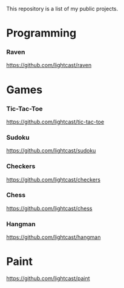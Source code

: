 This repository is a list of my public projects.


# Programming <br />
### Raven <br />
https://github.com/lightcast/raven <br />


# Games <br />

### Tic-Tac-Toe <br />

https://github.com/lightcast/tic-tac-toe <br />

### Sudoku <br />
https://github.com/lightcast/sudoku <br />

### Checkers <br />
https://github.com/lightcast/checkers <br />

### Chess <br />
https://github.com/lightcast/chess <br />

### Hangman <br />
https://github.com/lightcast/hangman <br />


# Paint <br />

https://github.com/lightcast/paint <br />